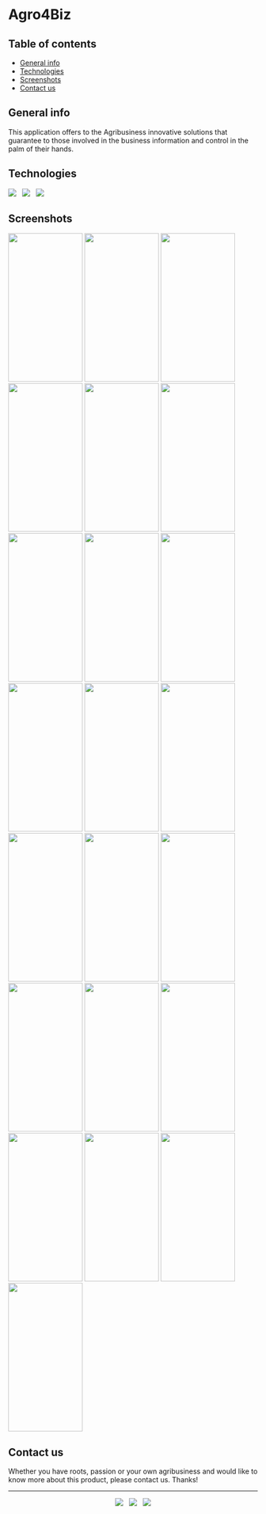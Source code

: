 # Agro4Biz


## Table of contents
* [General info](#general-info)
* [Technologies](#technologies)
* [Screenshots](#screenshots)
* [Contact us](#contact-us)


## General info
This application offers to the Agribusiness innovative solutions that guarantee to those involved in the business information and control in the palm of their hands.


## Technologies

<p>
  <img src="https://img.shields.io/badge/Jakarta-Java-007396?style=for-the-badge&logo=java&logoColor=white" />&nbsp;&nbsp;
  <img src="https://img.shields.io/badge/Android%20Studio-Android-3DDC84?style=for-the-badge&logo=android&logoColor=white" />&nbsp;&nbsp;
  <img src="https://img.shields.io/badge/Build%20Tool-Gradle-02303A?style=for-the-badge&logo=gradle&logoColor=white" />&nbsp;&nbsp;
</p>


## Screenshots
<kbd><img src="https://user-images.githubusercontent.com/5893219/147389268-280d2989-8c21-4805-a1cb-d47e70af9d0a.png" width="150" height="300"></kbd>
<kbd><img src="https://user-images.githubusercontent.com/5893219/147389269-45f30e3d-2473-445b-9d58-0367ade960f6.png" width="150" height="300"></kbd>
<kbd><img src="https://user-images.githubusercontent.com/5893219/147389271-a2291e48-9d3e-4fec-bcba-c64decede181.png" width="150" height="300"></kbd>
<kbd><img src="https://user-images.githubusercontent.com/5893219/147389272-6b90f3b2-b78c-4e38-9b31-afe9078fff1e.png" width="150" height="300"></kbd>
<kbd><img src="https://user-images.githubusercontent.com/5893219/147389273-cc96144d-904e-4b6a-8748-4d553f613413.png" width="150" height="300"></kbd>
<kbd><img src="https://user-images.githubusercontent.com/5893219/147389274-83d6c81d-9551-46d7-a898-f3b7de59e83d.png" width="150" height="300"></kbd>
<kbd><img src="https://user-images.githubusercontent.com/5893219/147389275-4286e05b-99e4-4d5d-9a0e-d4fb7209d74d.png" width="150" height="300"></kbd>
<kbd><img src="https://user-images.githubusercontent.com/5893219/147389276-4e01d053-4376-4ee7-ae9f-550261a9cbef.png" width="150" height="300"></kbd>
<kbd><img src="https://user-images.githubusercontent.com/5893219/147389277-9a2421b0-385d-4627-84f4-e27703fc7741.png" width="150" height="300"></kbd>
<kbd><img src="https://user-images.githubusercontent.com/5893219/147389278-f388f22a-76d7-46c7-ac83-946d5ecbc289.png" width="150" height="300"></kbd>
<kbd><img src="https://user-images.githubusercontent.com/5893219/147389279-e0681770-785e-45a4-a853-5d1f219dbc18.png" width="150" height="300"></kbd>
<kbd><img src="https://user-images.githubusercontent.com/5893219/147389281-d5019045-85bc-45f8-9ca5-7dd5d700ce2c.png" width="150" height="300"></kbd>
<kbd><img src="https://user-images.githubusercontent.com/5893219/147389283-94bbfe07-8157-44f2-bbbd-69604a491704.png" width="150" height="300"></kbd>
<kbd><img src="https://user-images.githubusercontent.com/5893219/147389258-7feb3c63-e6b3-4156-bae5-6abeb9776257.png" width="150" height="300"></kbd>
<kbd><img src="https://user-images.githubusercontent.com/5893219/147389260-d5626803-468c-4fcf-82d0-903fec98b960.png" width="150" height="300"></kbd>
<kbd><img src="https://user-images.githubusercontent.com/5893219/147389261-286e3750-5c9f-4a31-8203-46b15742239a.png" width="150" height="300"></kbd>
<kbd><img src="https://user-images.githubusercontent.com/5893219/147389262-4104e321-838e-44b3-9a15-7602c4d2cb3b.png" width="150" height="300"></kbd>
<kbd><img src="https://user-images.githubusercontent.com/5893219/147389263-30e5b696-b172-4593-a774-fb9315ff3842.png" width="150" height="300"></kbd>
<kbd><img src="https://user-images.githubusercontent.com/5893219/147389264-a4cce954-6fe0-4a86-b73a-cf61ae8b317b.png" width="150" height="300"></kbd>
<kbd><img src="https://user-images.githubusercontent.com/5893219/147389265-7ea72330-0641-40a0-b718-8dbeec7f5466.png" width="150" height="300"></kbd>
<kbd><img src="https://user-images.githubusercontent.com/5893219/147389266-297841a7-59fb-4656-b404-2a2b76cdb104.png" width="150" height="300"></kbd>
<kbd><img src="https://user-images.githubusercontent.com/5893219/147389267-fd70b1c0-e21f-4403-83bc-8590cd2f572b.png" width="150" height="300"></kbd>


## Contact us
Whether you have roots, passion or your own agribusiness and would like to know more about this product, please contact us.
Thanks!

<!-- FOOTER (Author / Visit My Online Resume / Download My PDF Resume) -->
<hr>
<p align='center'>
  <a href="#"><img src="https://img.shields.io/badge/author-%C2%A9%20Siomara%20Cintia%20Pantarotto.%20All%20rights%20reserved.-008080?style=social"></a>&nbsp;&nbsp;
  <a href="https://siomara.com.br/"><img src="https://img.shields.io/badge/visit-My Online Resume-008080?style=social"></a>&nbsp;&nbsp;
  <a href="https://siomara.com.br/ResumePANTAROTTO.pdf"><img src="https://img.shields.io/badge/download-My PDF Resume-008080?style=social"></a>
</p>
